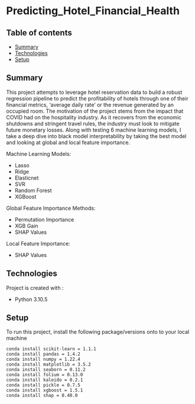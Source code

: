# Predicting_Hotel_Financial_Health


## Table of contents
* [Summary](#summary)
* [Technologies](#technologies)
* [Setup](#setup)


## Summary
This project attempts to leverage hotel reservation data to build a robust regression pipeline to predict the profitability of hotels through one of their financial metrics, ‘average daily rate’ or the revenue generated by an occupied room. The motivation of the project stems from the impact that COVID had on the hospitality industry. As it recovers from the economic shutdowns and stringent travel rules, the industry must look to mitigate future monetary losses. Along with testing 6 machine learning models, I take a deep dive into black model interpretability by taking the best model and looking at global and local feature importance.

Machine Learning Models:
* Lasso
* Ridge
* Elasticnet
* SVR
* Random Forest
* XGBoost

Global Feature Importance Methods:
* Permutation Importance
* XGB Gain
* SHAP Values

Local Feature Importance:
* SHAP Values

## Technologies
Project is created with :
* Python 3.10.5

## Setup
To run this project, install the following package/versions onto to your local machine
```
conda install scikit-learn = 1.1.1
conda install pandas = 1.4.2
conda install numpy = 1.22.4
conda install matplotlib = 3.5.2
conda install seaborn = 0.11.2
conda install folium = 0.13.0
conda install kaleido = 0.2.1
conda install pickle = 0.7.5
conda install xgboost = 1.5.1
conda install shap = 0.40.0
```
